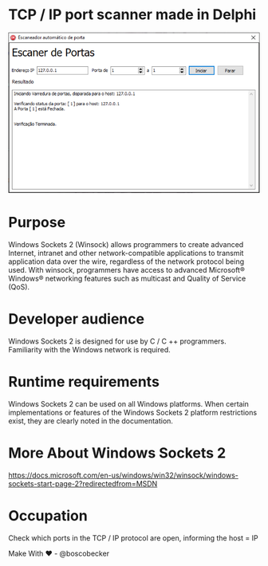 # TCP / IP port scanner made in Delphi

![Screenshot](imagens/printPortScanner.png)

# Purpose

Windows Sockets 2 (Winsock) allows programmers to create advanced Internet, intranet and other network-compatible applications to transmit application data over the wire, regardless of the network protocol being used. With winsock, programmers have access to advanced Microsoft® Windows® networking features such as multicast and Quality of Service (QoS).

# Developer audience

Windows Sockets 2 is designed for use by C / C ++ programmers. Familiarity with the Windows network is required.

# Runtime requirements

Windows Sockets 2 can be used on all Windows platforms. When certain implementations or features of the Windows Sockets 2 platform restrictions exist, they are clearly noted in the documentation.
 
# More About Windows Sockets 2
https://docs.microsoft.com/en-us/windows/win32/winsock/windows-sockets-start-page-2?redirectedfrom=MSDN

# Occupation
Check which ports in the TCP / IP protocol are open, informing the host = IP

Make With ❤ - @boscobecker
